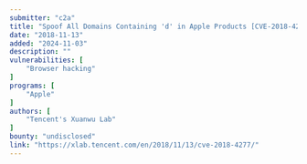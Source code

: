 ```yaml
---
submitter: "c2a"
title: "Spoof All Domains Containing 'd' in Apple Products [CVE-2018-4277]"
date: "2018-11-13"
added: "2024-11-03"
description: ""
vulnerabilities: [
    "Browser hacking"
]
programs: [
    "Apple"
]
authors: [
    "Tencent's Xuanwu Lab"
]
bounty: "undisclosed"
link: "https://xlab.tencent.com/en/2018/11/13/cve-2018-4277/"
---
```




